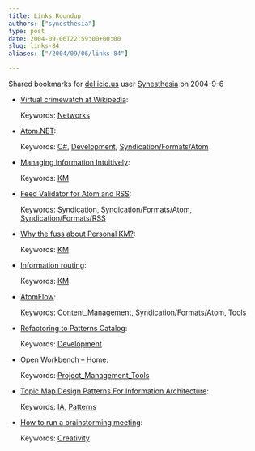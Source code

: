 ```yaml
---
title: Links Roundup
authors: ["synesthesia"]
type: post
date: 2004-09-06T22:59:00+00:00
slug: links-84 
aliases: ["/2004/09/06/links-84"]

---
```

Shared bookmarks for [del.icio.us][1] user  [Synesthesia][2] on 2004-9-6

  * [Virtual crimewatch at Wikipedia][3]:
   
    Keywords: [Networks][4]
  * [Atom.NET][5]:
   
    Keywords: [C#][6], [Development][7], [Syndication/Formats/Atom][8]
  * [Managing Information Intuitively][9]:
   
    Keywords: [KM][10]
  * [Feed Validator for Atom and RSS][11]:
   
    Keywords: [Syndication][12], [Syndication/Formats/Atom][8], [Syndication/Formats/RSS][13]
  * [Why the fuss about Personal KM?][14]:
   
    Keywords: [KM][10]
  * [Information routing][15]:
   
    Keywords: [KM][10]
  * [AtomFlow][16]:
   
    Keywords: [Content_Management][17], [Syndication/Formats/Atom][8], [Tools][18]
  * [Refactoring to Patterns Catalog][19]:
   
    Keywords: [Development][7]
  * [Open Workbench &#8211; Home][20]:
   
    Keywords: [Project\_Management\_Tools][21]
  * [Topic Map Design Patterns For Information Architecture][22]:
   
    Keywords: [IA][23], [Patterns][24]
  * [How to run a brainstorming meeting][25]:
   
    Keywords: [Creativity][26]

 [1]: https://del.icio.us/
 [2]: https://del.icio.us/synesthesia
 [3]: https://alevin.com/weblog/archives/001477.html "https://alevin.com/weblog/archives/001477.html"
 [4]: https://del.icio.us/synesthesia/Networks
 [5]: https://atomnet.sourceforge.net/ "https://atomnet.sourceforge.net/"
 [6]: https://del.icio.us/synesthesia/C#
 [7]: https://del.icio.us/synesthesia/Development
 [8]: https://del.icio.us/synesthesia/Syndication/Formats/Atom
 [9]: https://blog.contentious.com/archives/2004/09/04/managing-information-intuitively "https://blog.contentious.com/archives/2004/09/04/managing-information-intuitively"
 [10]: https://del.icio.us/synesthesia/KM
 [11]: https://feeds.archive.org/validator/ "https://feeds.archive.org/validator/"
 [12]: https://del.icio.us/synesthesia/Syndication
 [13]: https://del.icio.us/synesthesia/Syndication/Formats/RSS
 [14]: https://jaarons.typepad.com/dubbings/2004/09/why_the_fuss_ab.html "https://jaarons.typepad.com/dubbings/2004/09/why_the_fuss_ab.html"
 [15]: https://weblog.infoworld.com/udell/2004/08/16.html#a1060 "https://weblog.infoworld.com/udell/2004/08/16.html#a1060"
 [16]: https://www.benhammersley.com/weblog/2004/08/24/atomflow.html "https://www.benhammersley.com/weblog/2004/08/24/atomflow.html"
 [17]: https://del.icio.us/synesthesia/Content_Management
 [18]: https://del.icio.us/synesthesia/Tools
 [19]: https://www.industriallogic.com/xp/refactoring/catalog.html "https://www.industriallogic.com/xp/refactoring/catalog.html"
 [20]: https://www.openworkbench.org/ "https://www.openworkbench.org/"
 [21]: https://del.icio.us/synesthesia/Project_Management_Tools
 [22]: https://www.techquila.com/tmsinia.html "https://www.techquila.com/tmsinia.html"
 [23]: https://del.icio.us/synesthesia/IA
 [24]: https://del.icio.us/synesthesia/Patterns
 [25]: https://www.uiweb.com/issues/issue34.htm "https://www.uiweb.com/issues/issue34.htm"
 [26]: https://del.icio.us/synesthesia/Creativity